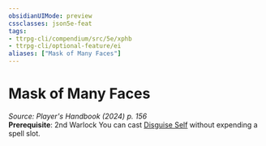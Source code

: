 ```yaml
---
obsidianUIMode: preview
cssclasses: json5e-feat
tags:
- ttrpg-cli/compendium/src/5e/xphb
- ttrpg-cli/optional-feature/ei
aliases: ["Mask of Many Faces"]
---
```

# Mask of Many Faces
*Source: Player's Handbook (2024) p. 156*  
**Prerequisite**: 2nd Warlock
You can cast [Disguise Self](Misc%20Files/CLI/compendium/spells/disguise-self-xphb.md) without expending a spell slot.
